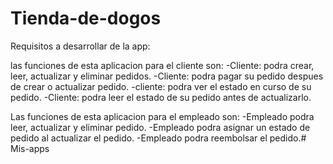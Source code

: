 # Tienda-de-dogos
Requisitos a desarrollar de la app:

las funciones de esta aplicacion para el cliente son:
-Cliente: podra crear, leer, actualizar y eliminar pedidos.
-Cliente: podra pagar su pedido despues de crear o actualizar pedido.
-cliente: podra ver el estado en curso de su pedido.
-Cliente: podra leer el estado de su pedido antes de actualizarlo.

Las funciones de esta aplicacion para el empleado son:
-Empleado podra leer, actualizar y eliminar pedido.
-Empleado podra asignar un estado de pedido al actualizar el pedido.
-Empleado podra reembolsar el pedido.# Mis-apps
